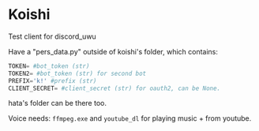 # Koishi
Test client for discord_uwu

Have a "pers_data.py" outside of koishi's folder, which contains:

```python
TOKEN= #bot_token (str)
TOKEN2= #bot_token (str) for second bot
PREFIX='k!' #prefix (str)
CLIENT_SECRET= #client_secret (str) for oauth2, can be None.
```

hata's folder can be there too.

Voice needs:
`ffmpeg.exe` and `youtube_dl` for playing music + from youtube.
